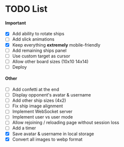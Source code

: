 # TODO List

#### Important

- [x] Add ability to rotate ships
- [ ] Add slick animations
- [x] Keep everything **extremely** mobile-friendly
- [ ] Add remaining ships panel
- [ ] Use custom target as cursor
- [ ] Allow other board sizes (10x10 14x14)
- [ ] Deploy

#### Other

- [ ] Add confetti at the end
- [ ] Display opponent's avatar & username
- [ ] Add other ship sizes (4x2)
- [ ] Fix ship image alignment
- [ ] Implement WebSocket server
- [ ] Implement user vs user mode
- [ ] Allow rejoining / reloading page without session loss
- [ ] Add a timer
- [x] Save avatar & username in local storage
- [x] Convert all images to webp format
